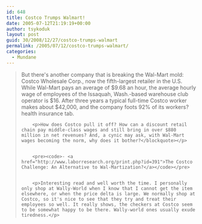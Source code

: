 ```yaml
---
id: 648
title: Costco Trumps Walmart!
date: 2005-07-12T21:19:19+00:00
author: tsykoduk
layout: post
guid: 30/2008/12/27/costco-trumps-walmart
permalink: /2005/07/12/costco-trumps-walmart/
categories:
  - Mundane
---
```

<blockquote>But there's another company that is breaking the Wal-Mart mold: Costco Wholesale Corp., now the fifth-largest retailer in the U.S. While Wal-Mart pays an average of $9.68 an hour, the average hourly wage of employees of the Issaquah, Wash.-based warehouse club operator is $16. After three years a typical full-time Costco worker makes about $42,000, and the company foots 92% of its workers? health insurance tab.

		<p>How does Costco pull it off? How can a discount retail chain pay middle-class wages and still bring in over $880 million in net revenues? And, a cynic may ask, with Wal-Mart wages becoming the norm, why does it bother?</blockquote></p>


		<pre><code>- <a href="http://www.laborresearch.org/print.php?id=391">The Costco Challenge: An Alternative to Wal-Martization?</a></code></pre>


		<p>Interesting read and well worth the time. I personally only shop at Wally-World when I know that I cannot get the item elsewhere, or when the price delta is large. We normally shop at Costco, so it's nice to see that they try and treat their employees so well. It really shows, the checkers at Costco seem to be somewhat happy to be there. Wally-world ones usually exude tiredness.</p>